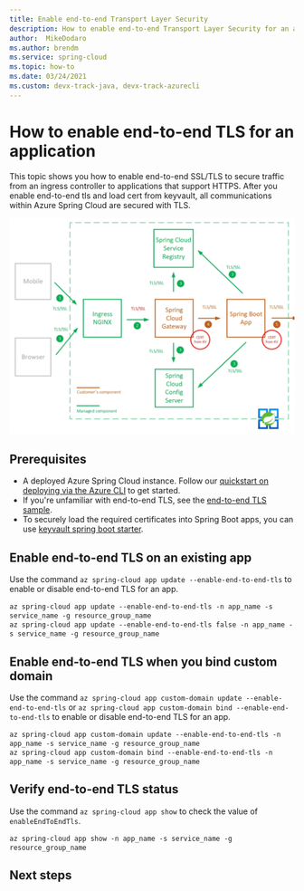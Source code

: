 ```yaml
---
title: Enable end-to-end Transport Layer Security
description: How to enable end-to-end Transport Layer Security for an application.
author:  MikeDodaro
ms.author: brendm
ms.service: spring-cloud
ms.topic: how-to
ms.date: 03/24/2021
ms.custom: devx-track-java, devx-track-azurecli
---
```


# How to enable end-to-end TLS for an application

This topic shows you how to enable end-to-end SSL/TLS to secure traffic from an ingress controller to applications that support HTTPS. 
After you enable end-to-end tls and load cert from keyvault, all communications within Azure Spring Cloud are secured with TLS.

   ![Graph of communications secured by TLS.](media/enable-end-to-end-tls/secured-tls.png)

## Prerequisites 

- A deployed Azure Spring Cloud instance. Follow our [quickstart on deploying via the Azure CLI](https://docs.microsoft.com/azure/spring-cloud/spring-cloud-quickstart-launch-app-cli) to get started.
- If you're unfamiliar with end-to-end TLS, see the [end-to-end TLS sample](https://github.com/Azure-Samples/spring-boot-secure-communications-using-end-to-end-tls-ssl).
- To securely load the required certificates into Spring Boot apps, you can use [keyvault spring boot starter](https://github.com/Azure/azure-sdk-for-java/tree/master/sdk/spring/azure-spring-boot-starter-keyvault-certificates).


## Enable end-to-end TLS on an existing app

Use the command `az spring-cloud app update --enable-end-to-end-tls` to enable or disable end-to-end TLS for an app.

```azurecli
az spring-cloud app update --enable-end-to-end-tls -n app_name -s service_name -g resource_group_name
az spring-cloud app update --enable-end-to-end-tls false -n app_name -s service_name -g resource_group_name
```

## Enable end-to-end TLS when you bind custom domain

Use the command `az spring-cloud app custom-domain update --enable-end-to-end-tls` or `az spring-cloud app custom-domain bind --enable-end-to-end-tls` to enable or disable end-to-end TLS for an app.

```azurecli
az spring-cloud app custom-domain update --enable-end-to-end-tls -n app_name -s service_name -g resource_group_name
az spring-cloud app custom-domain bind --enable-end-to-end-tls -n app_name -s service_name -g resource_group_name
```

## Verify end-to-end TLS status

Use the command `az spring-cloud app show` to check the value of `enableEndToEndTls`.
```
az spring-cloud app show -n app_name -s service_name -g resource_group_name
```

## Next steps